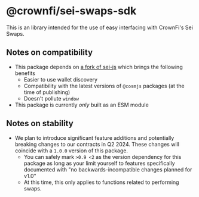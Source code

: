 # @crownfi/sei-swaps-sdk

This is an library intended for the use of easy interfacing with CrownFi's Sei Swaps.

## Notes on compatibility

-   This package depends on [a fork of sei-js](https://www.npmjs.com/package/@crownfi/sei-js-core) which brings the following benefits
    -   Easier to use wallet discovery
    -   Compatibility with the latest versions of `@cosmjs` packages (at the time of publishing)
    -   Doesn't pollute `window`
-   This package is currently _only_ built as an ESM module

## Notes on stability

-   We plan to introduce significant feature additions and potentially breaking changes to our contracts in Q2 2024. These changes will coincide with a `1.0.0` version of this package.
    -   You can safely mark `>0.9 <2` as the version dependency for this package as long as your limit yourself to features specifically documented with "no backwards-incompatible changes planned for v1.0"
    -   At this time, this only applies to functions related to performing swaps.
